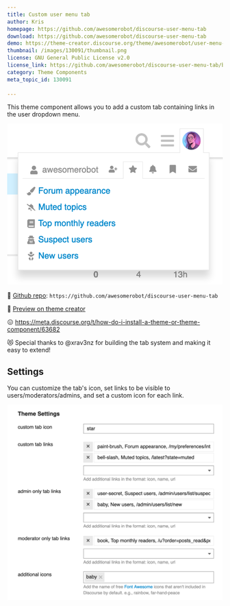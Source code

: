 ```yaml
---
title: Custom user menu tab
author: Kris
homepage: https://github.com/awesomerobot/discourse-user-menu-tab
download: https://github.com/awesomerobot/discourse-user-menu-tab
demo: https://theme-creator.discourse.org/theme/awesomerobot/user-menu-tab
thumbnail: /images/130091/thumbnail.png
license: GNU General Public License v2.0
license_link: https://github.com/awesomerobot/discourse-user-menu-tab/blob/master/LICENSE
category: Theme Components
meta_topic_id: 130091

---
```

This theme component allows you to add a custom tab containing links in the user dropdown menu. 

![02%20PM: 671x499,50%](/images/130091/v4Kj5QjziEcCE46dDMMuw4gUhaW.png) 

:octopus: [Github repo](https://github.com/awesomerobot/discourse-user-menu-tab): `https://github.com/awesomerobot/discourse-user-menu-tab`

:telescope: [Preview on theme creator]( https://theme-creator.discourse.org/theme/awesomerobot/user-menu-tab)

:confounded:  https://meta.discourse.org/t/how-do-i-install-a-theme-or-theme-component/63682

:heart_eyes_cat: Special thanks to @xrav3nz for building the tab system and making it easy to extend! 


## Settings

You can customize the tab's icon, set links to be visible to users/moderators/admins, and set a custom icon for each link.

![58%20PM: 551x500,100%](/images/130091/rTqpbD51qR52QsErXFX1ZjJV8lE.png)